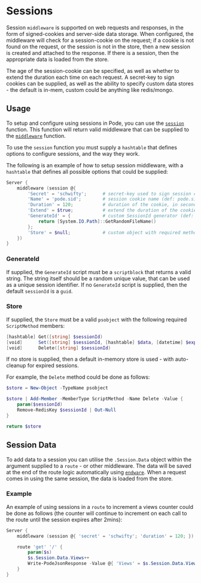 # Sessions

Session `middleware` is supported on web requests and responses, in the form of signed-cookies and server-side data storage. When configured, the middleware will check for a session-cookie on the request; if a cookie is not found on the request, or the session is not in the store, then a new session is created and attached to the response. If there is a session, then the appropriate data is loaded from the store.

The age of the session-cookie can be specified, as well as whether to extend the duration each time on each request. A secret-key to sign cookies can be supplied, as well as the ability to specify custom data stores - the default is in-mem, custom could be anything like redis/mongo.

## Usage

To setup and configure using sessions in Pode, you can use the [`session`](../../../Functions/Middleware/Session) function. This function will return valid middleware that can be supplied to the [`middleware`](../../../Functions/Core/Middleware) function.

To use the `session` function you must supply a `hashtable` that defines options to configure sessions, and the way they work.

The following is an example of how to setup session middleware, with a `hashtable` that defines all possible options that could be supplied:

```powershell
Server {
    middleware (session @{
        'Secret' = 'schwifty';      # secret-key used to sign session cookie
        'Name' = 'pode.sid';        # session cookie name (def: pode.sid)
        'Duration' = 120;           # duration of the cookie, in seconds
        'Extend' = $true;           # extend the duration of the cookie on each call
        'GenerateId' = {            # custom SessionId generator (def: guid)
            return [System.IO.Path]::GetRandomFileName()
        };
        'Store' = $null;            # custom object with required methods (def: in-mem)
    })
}
```

### GenerateId

If supplied, the `GenerateId` script must be a `scriptblock` that returns a valid string. The string itself should be a random unique value, that can be used as a unique session identifier. If no `GenerateId` script is supplied, then the default `sessionId` is a `guid`.

### Store

If supplied, the `Store` must be a valid `psobject` with the following required `ScriptMethod` members:

```powershell
[hashtable] Get([string] $sessionId)
[void]      Set([string] $sessionId, [hashtable] $data, [datetime] $expiry)
[void]      Delete([string] $sessionId)
```

If no store is supplied, then a default in-memory store is used - with auto-cleanup for expired sessions.

For example, the `Delete` method could be done as follows:

```powershell
$store = New-Object -TypeName psobject

$store | Add-Member -MemberType ScriptMethod -Name Delete -Value {
    param($sessionId)
    Remove-RedisKey $sessionId | Out-Null
}

return $store
```

## Session Data

To add data to a session you can utilise the `.Session.Data` object within the argument supplied to a `route` - or other middleware. The data will be saved at the end of the route logic automatically using [`endware`](../../../Functions/Core/Endware). When a request comes in using the same session, the data is loaded from the store.

### Example

An example of using sessions in a `route` to increment a views counter could be done as follows (the counter will continue to increment on each call to the route until the session expires after 2mins):

```powershell
Server {
    middleware (session @{ 'secret' = 'schwifty'; 'duration' = 120; })

    route 'get' '/' {
        param($s)
        $s.Session.Data.Views++
        Write-PodeJsonResponse -Value @{ 'Views' = $s.Session.Data.Views }
    }
}
```